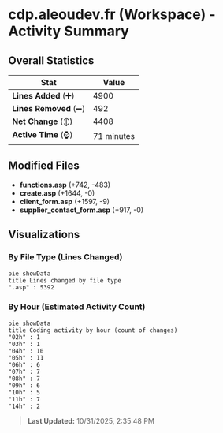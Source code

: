 # cdp.aleoudev.fr (Workspace) - Activity Summary 

## Overall Statistics

| Stat                   | Value                                                             |
| ---------------------- | ----------------------------------------------------------------- |
| **Lines Added** (➕)   | 4900                                          |
| **Lines Removed** (➖) | 492                                        |
| **Net Change** (↕)    | 4408                |
| **Active Time** (⌚)   | 71 minutes |


## Modified Files
- **functions.asp** (+742, -483)
- **create.asp** (+1644, -0)
- **client_form.asp** (+1597, -9)
- **supplier_contact_form.asp** (+917, -0)

## Visualizations

### By File Type (Lines Changed)

```mermaid
pie showData
title Lines changed by file type
".asp" : 5392
```

### By Hour (Estimated Activity Count)

```mermaid
pie showData
title Coding activity by hour (count of changes)
"02h" : 1
"03h" : 1
"04h" : 10
"05h" : 11
"06h" : 6
"07h" : 7
"08h" : 7
"09h" : 6
"10h" : 5
"11h" : 7
"14h" : 2
```


> **Last Updated:** 10/31/2025, 2:35:48 PM